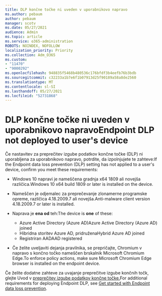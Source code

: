 ```yaml
---
title: DLP končne točke ni uveden v uporabnikovo napravo
ms.author: pebaum
author: pebaum
manager: scotv
ms.date: 05/27/2021
audience: Admin
ms.topic: article
ms.service: o365-administration
ROBOTS: NOINDEX, NOFOLLOW
localization_priority: Priority
ms.collection: Adm_O365
ms.custom:
- "11470"
- "9000292"
ms.openlocfilehash: 948835f5468b480536c176bfdf3b4eefb76b3bdb
ms.sourcegitcommit: c32233a1b7e6f1b07913d25f90189a58a8de2560
ms.translationtype: MT
ms.contentlocale: sl-SI
ms.lasthandoff: 05/27/2021
ms.locfileid: "52731868"
---
```

# <a name="endpoint-dlp-not-deployed-to-users-device"></a><span data-ttu-id="a00e8-102">DLP končne točke ni uveden v uporabnikovo napravo</span><span class="sxs-lookup"><span data-stu-id="a00e8-102">Endpoint DLP not deployed to user's device</span></span>

<span data-ttu-id="a00e8-103">Če nastavitev za preprečitev izgube podatkov končne točke (DLP) ni uporabljena za uporabnikovo napravo, potrdite, da izpolnjujete te zahteve:</span><span class="sxs-lookup"><span data-stu-id="a00e8-103">If the Endpoint data loss prevention (DLP) setting has not applied to a user's device, confirm you meet these requirements:</span></span>

- <span data-ttu-id="a00e8-104">Windows 10 napravi je nameščena gradnja x64 1809 ali novejša različica.</span><span class="sxs-lookup"><span data-stu-id="a00e8-104">Windows 10 x64 build 1809 or later is installed on the device.</span></span>
- <span data-ttu-id="a00e8-105">Nameščen je odjemalec za preprečevanje zlonamerne programske opreme, različica 4.18.2009.7 ali novejša.</span><span class="sxs-lookup"><span data-stu-id="a00e8-105">Anti-malware client version 4.18.2009.7 or later is installed.</span></span>
- <span data-ttu-id="a00e8-106">Naprava je **ena od** teh:</span><span class="sxs-lookup"><span data-stu-id="a00e8-106">The device is **one** of these:</span></span>
    
    - <span data-ttu-id="a00e8-107">Azure Active Directory (Azure AD)</span><span class="sxs-lookup"><span data-stu-id="a00e8-107">Azure Active Directory (Azure AD) joined</span></span>
    - <span data-ttu-id="a00e8-108">Hibridna storitev Azure AD, pridružena</span><span class="sxs-lookup"><span data-stu-id="a00e8-108">Hybrid Azure AD joined</span></span>
    - <span data-ttu-id="a00e8-109">Registriran AAD</span><span class="sxs-lookup"><span data-stu-id="a00e8-109">AAD registered</span></span>

- <span data-ttu-id="a00e8-110">Če želite uveljaviti dejanja pravilnika, se prepričajte, Chromium v napravo s končno točko nameščen brskalnik Microsoft Chromium Edge.</span><span class="sxs-lookup"><span data-stu-id="a00e8-110">To enforce policy actions, make sure Microsoft Chromium Edge browser is installed on the endpoint device.</span></span>

<span data-ttu-id="a00e8-111">Če želite dodatne zahteve za uvajanje preprečitve izgube končnih točk, glejte Uvod v [preprečitev izgube podatkov končne točke.](/microsoft-365/compliance/endpoint-dlp-getting-started#prepare-your-endpoints)</span><span class="sxs-lookup"><span data-stu-id="a00e8-111">For additional requirements for deploying Endpoint DLP, see [Get started with Endpoint data loss prevention](/microsoft-365/compliance/endpoint-dlp-getting-started#prepare-your-endpoints).</span></span>